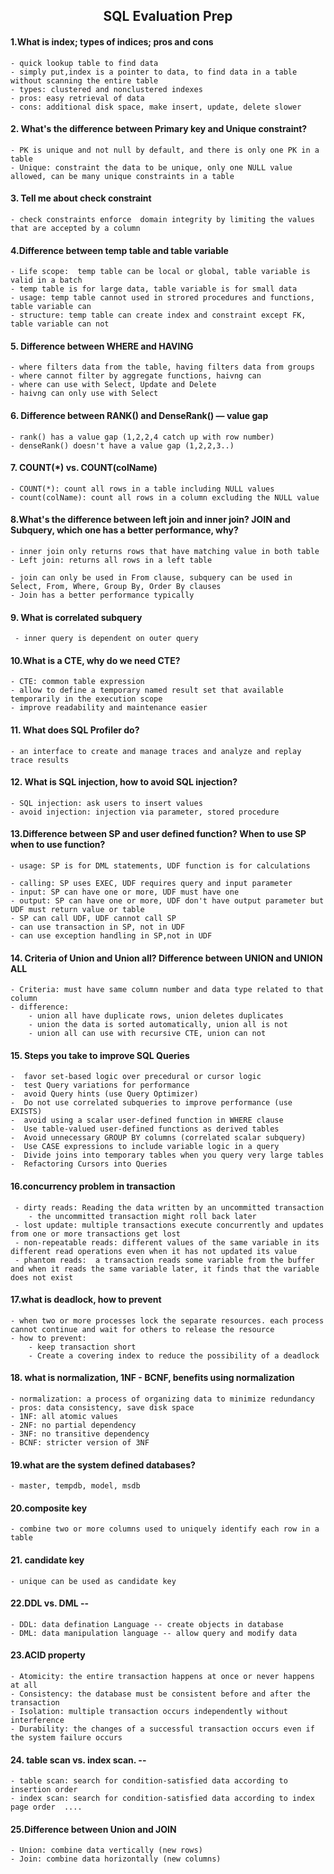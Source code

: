 <h2 align='center'> SQL Evaluation Prep </h2>

#### 1.What is index; types of indices; pros and cons
    - quick lookup table to find data
    - simply put,index is a pointer to data, to find data in a table without scanning the entire table
    - types: clustered and nonclustered indexes
    - pros: easy retrieval of data
    - cons: additional disk space, make insert, update, delete slower
    
#### 2. What's the difference between Primary key and Unique constraint?
    - PK is unique and not null by default, and there is only one PK in a table
    - Unique: constraint the data to be unique, only one NULL value allowed, can be many unique constraints in a table
    
#### 3. Tell me about check constraint
    - check constraints enforce  domain integrity by limiting the values that are accepted by a column 
    
#### 4.Difference between temp table and table variable
    - Life scope:  temp table can be local or global, table variable is valid in a batch
    - temp table is for large data, table variable is for small data
    - usage: temp table cannot used in strored procedures and functions, table variable can
    - structure: temp table can create index and constraint except FK, table variable can not
    
#### 5. Difference between WHERE and HAVING
    - where filters data from the table, having filters data from groups
    - where cannot filter by aggregate functions, haivng can
    - where can use with Select, Update and Delete
    - haivng can only use with Select

 #### 6. Difference between RANK() and DenseRank() — value gap
    - rank() has a value gap (1,2,2,4 catch up with row number) 
    - denseRank() doesn't have a value gap (1,2,2,3..)
    
 #### 7. COUNT(*) vs. COUNT(colName)
    - COUNT(*): count all rows in a table including NULL values
    - count(colName): count all rows in a column excluding the NULL value
    
 #### 8.What's the difference between left join and inner join? JOIN and Subquery, which one has a better performance, why?
    - inner join only returns rows that have matching value in both table
    - Left join: returns all rows in a left table
    
    - join can only be used in From clause, subquery can be used in Select, From, Where, Group By, Order By clauses
    - Join has a better performance typically
    
 #### 9. What is correlated subquery
     - inner query is dependent on outer query
     
 #### 10.What is a CTE, why do we need CTE?  
    - CTE: common table expression
    - allow to define a temporary named result set that available temporarily in the execution scope 
    - improve readability and maintenance easier
  
 #### 11. What does SQL Profiler do?
    - an interface to create and manage traces and analyze and replay trace results
    
 #### 12. What is SQL injection, how to avoid SQL injection?
    - SQL injection: ask users to insert values
    - avoid injection: injection via parameter, stored procedure
    
 #### 13.Difference between SP and user defined function? When to use SP when to use function? 
    - usage: SP is for DML statements, UDF function is for calculations
    
    - calling: SP uses EXEC, UDF requires query and input parameter
    - input: SP can have one or more, UDF must have one
    - output: SP can have one or more, UDF don't have output parameter but UDF must return value or table 
    - SP can call UDF, UDF cannot call SP
    - can use transaction in SP, not in UDF
    - can use exception handling in SP,not in UDF
    
 #### 14. Criteria of Union and Union all? Difference between UNION and UNION ALL
    - Criteria: must have same column number and data type related to that column
    - difference: 
        - union all have duplicate rows, union deletes duplicates
        - union the data is sorted automatically, union all is not
        - union all can use with recursive CTE, union can not
    
    
 #### 15. Steps you take to improve SQL Queries
    -  favor set-based logic over precedural or cursor logic
    -  test Query variations for performance
    -  avoid Query hints (use Query Optimizer)
    -  Do not use correlated subqueries to improve performance (use EXISTS)
    -  avoid using a scalar user-defined function in WHERE clause
    -  Use table-valued user-defined functions as derived tables
    -  Avoid unnecessary GROUP BY columns (correlated scalar subquery)
    -  Use CASE expressions to include variable logic in a query
    -  Divide joins into temporary tables when you query very large tables
    -  Refactoring Cursors into Queries

 #### 16.concurrency problem in transaction 
     - dirty reads: Reading the data written by an uncommitted transaction 
        - the uncommitted transaction might roll back later
     - lost update: multiple transactions execute concurrently and updates from one or more transactions get lost
     - non-repeatable reads: different values of the same variable in its different read operations even when it has not updated its value
     - phantom reads:  a transaction reads some variable from the buffer and when it reads the same variable later, it finds that the variable does not exist
 
 #### 17.what is deadlock, how to prevent
    - when two or more processes lock the separate resources. each process cannot continue and wait for others to release the resource
    - how to prevent:
        - keep transaction short
        - Create a covering index to reduce the possibility of a deadlock
 
 #### 18. what is normalization, 1NF - BCNF, benefits using normalization
    - normalization: a process of organizing data to minimize redundancy
    - pros: data consistency, save disk space
    - 1NF: all atomic values
    - 2NF: no partial dependency
    - 3NF: no transitive dependency
    - BCNF: stricter version of 3NF

    
 #### 19.what are the system defined databases?
    - master, tempdb, model, msdb
 #### 20.composite key
    - combine two or more columns used to uniquely identify each row in a table
  
 #### 21. candidate key
    - unique can be used as candidate key
 #### 22.DDL vs. DML --
    - DDL: data defination Language -- create objects in database
    - DML: data manipulation language -- allow query and modify data
    
 #### 23.ACID property
    - Atomicity: the entire transaction happens at once or never happens at all
    - Consistency: the database must be consistent before and after the transaction
    - Isolation: multiple transaction occurs independently without interference
    - Durability: the changes of a successful transaction occurs even if the system failure occurs
    
 #### 24. table scan vs. index scan. --
    - table scan: search for condition-satisfied data according to insertion order
    - index scan: search for condition-satisfied data according to index page order  ....
 #### 25.Difference between Union and JOIN
    - Union: combine data vertically (new rows)
    - Join: combine data horizontally (new columns)

 
 
